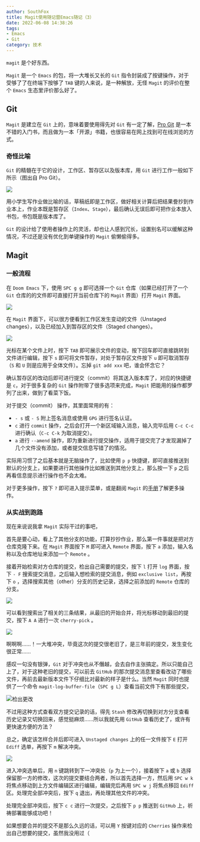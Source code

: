 ```yaml
---
author: SouthFox
title: Magit使用随记暨Emacs随记（3）
date: 2022-06-08 14:38:26
tags:
- Emacs
- Git
category: 技术
---
```


`magit` 是个好东西。

<!--more-->

`Magit` 是一个 `Emacs` 的包，将一大堆长又长的 `Git` 指令封装成了按键操作，对于受够了了在终端下按够了 `TAB` 键的人来说，是一种解放，无怪 `Magit` 的评价在整个 `Emacs` 生态里评价那么好了。

## Git

`Magit` 是建立在 `Git` 上的，意味着要使用得先对 `Git` 有一定了解，[Pro Git](https://book.douban.com/subject/27133267/) 是一本不错的入门书，而且做为一本「开源」书籍，也很容易在网上找到可在线浏览的方式。

### 奇怪比喻

`Git` 的精髓在于它的设计，工作区、暂存区以及版本库，用 `Git` 进行工作一般如下所示（图出自 Pro Git）。

![](https://cf-ipfs.com/ipfs/bafkreidcpqxgpknpmc5nmtjqzulncjwfdauiorlt6lcggxfswjh36rjelq)

用小学生写作业做比喻的话，草稿纸即是工作区，做好相关计算后把结果誊抄到作业本上，作业本既是暂存区（`Index`、`Stage`），最后确认无误后即可把作业本放入书包，书包既是版本库了。

`Git` 的设计给了使用者操作上的灵活，却也让人感到冗长，设置别名可以缓解这种情况，不过还是没有优化到单键操作的 `Magit` 偷懒偷得多。

## Magit

### 一般流程

在 `Doom Emacs` 下，使用 `SPC g g` 即可选择一个 `Git` 仓库（如果已经打开了一个 `Git` 仓库的的文件即可直接打开当前仓库下的 `Magit` 界面）打开 `Magit` 界面。

![](https://cf-ipfs.com/ipfs/bafkreiele2ihm55y4rbemvz4dojlnukapibj4zn5isssj2x5huqsq76qdq)

在 `Magit` 界面下，可以很方便看到工作区发生变动的文件（Unstaged changes），以及已经加入到暂存区的文件（Staged changes）。

![](https://cf-ipfs.com/ipfs/bafkreicttv7rkuzq5ishn6x3lix4rwdtkka7dubm5rjh67teehgcbh7nzy)

光标在某个文件上时，按下 `TAB` 即可展示文件的变动，按下回车即可直接跳转到文件进行编辑，按下 `s` 即可将文件暂存，对处于暂存区文件按下 `u` 即可取消暂存（`S` 和 `U` 则是应用于全体文件）。忘掉 `git add xxx` 吧，谁会怀念它？

确认暂存区的改动后即可进行提交（commit）将其送入版本库了，对应的快捷键是 `c`，对于很多复杂的 `Git` 操作附带了很多选项来完成，`Magit` 把能用的操作都罗列了出来，做到了看菜下饭。

对于提交（commit） 操作，其里面常用的有：

- `- s` 或 `- S` 附上签名消息或使用 `GPG` 进行签名认证。
- `c` 进行 `commit` 操作，之后会打开一个新区域输入消息，输入完毕后用 `C-c C-c` 进行确认（`C-c C-k` 为取消提交）。
- `a` 进行 `--amend` 操作，即为重新进行提交操作，适用于提交完了才发现漏掉了几个文件没有添加，或者提交信息写错了的情况。

实际用习惯了之后基本就是无脑操作了，比如使用 `p p` 快捷键，即可直接推送到默认的分支上，如果要进行其他操作比如推送到其他分支上，那么按一下 `p` 之后再看信息提示进行操作也不会太难。

对于更多操作，按下 `?` 即可进入提示菜单，或是翻阅 `Magit` 的[手册](https://magit.vc/manual/magit.html)了解更多操作。

### 从实战到跑路

现在来说说我拿 `Magit` 实际干过的事吧，

首先是要心动，看上了其他分支的功能，打算抄抄作业，那么第一件事就是把对方仓库克隆下来。在 `Magit` 界面按下 `M` 即可进入 `Remote` 界面，按下 `a` 添加，输入名称以及仓库地址来添加一个 `Remote` 。

接着开始检索对方仓库的提交，检出自己需要的提交，按下 `l` 打开 `log` 界面，按下 `- F` 搜索提交消息，之后输入想检索的提交消息，例如 `exclusive list`，再按下 `o` ，选择搜索其他（other）分支的历史记录，选择之前添加的 `Remote` 仓库的分支。

![](https://cf-ipfs.com/ipfs/bafkreiduuqcpezsvunsggij4gfahdn53kxiacwewsbmciglk62v44yoane)

可以看到搜索出了相关的三条结果，从最旧的开始合并，将光标移动到最旧的提交，按下 `A A` 进行一次 `cherry-pick` 。

![](https://cf-ipfs.com/ipfs/bafkreifkslyzgyvcm5zkapevoxkrnkdubh7uwbwwjjpjrkmwur43k4ji7i)

啊啊啊……！一大堆冲突，毕竟这次的提交很老旧了，是三年前的提交，发生变化很正常……

感叹一句没有银弹，`Git` 对于冲突也从不僭越，会去自作主张搞定。所以只能自己上了，对于这种老旧的提交，可以前去 `GitHub` 的那次提交消息里查看改动了哪些文件，再前去最新版本文件下仔细比对最新的样子是什么。当然 `Magit` 同时也提供了一个命令 `magit-log-buffer-file`（`SPC g L`）查看当前文件下有那些提交，

![检出更改](https://cf-ipfs.com/ipfs/bafkreied5lnnuofc7isxw3ufrg6j7gbs4ptzs27pkuxq54tcicnltl3k5e)

不过用这种方式查看双方提交记录的话，得先 `Stash` 修改再切换到对方分支查看历史记录又切换回来，感觉挺麻烦……所以我就先用 `GitHub` 查看历史了，或许有更快速方便的方法？

总之，确定该怎样合并后即可进入 `Unstaged changes` 上的任一文件按下 `E` 打开 `Ediff` 选单，再按下 `m` 解决冲突。

![](https://cf-ipfs.com/ipfs/bafkreie5it6wivelcnp63l34epa377lijrksptmodz7nwsb7325n4g4zsq)

进入冲突选单后，用 `n` 键跳转到下一冲突处（`p` 为上一个），接着按下 `a` 或 `b` 选择保留那一方的修改，这次的提交要结合两者，所以首先选择一方，然后用 `SPC w k` 将焦点移动到上方文件编辑区进行编辑，编辑完后再用 `SPC w j` 将焦点移回 `Ediff` 区。处理完全部冲突后，按下 `q` 退出，再处理其他文件的冲突。

处理完全部冲突后，按下 `c c` 进行一次提交，之后按下 `p p` 推送到 `GitHub` 上，祈祷部署能够成功吧！

如果想要合并的提交不是那么久远的话，可以用 `Y` 按键对应的 `Cherries` 操作来检出自己想要的提交，虽然我没用过（
